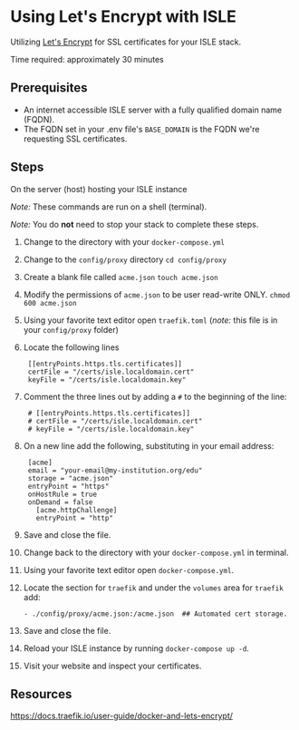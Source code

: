 <!--- PAGE_TITLE --->

# Using Let's Encrypt with ISLE

Utilizing [Let's Encrypt](https://letsencrypt.org/) for SSL certificates for your ISLE stack.

Time required: approximately 30 minutes

## Prerequisites
 - An internet accessible ISLE server with a fully qualified domain name (FQDN).
 - The FQDN set in your .env file's `BASE_DOMAIN` is the FQDN we're requesting SSL certificates.


## Steps
On the server (host) hosting your ISLE instance

_Note:_ These commands are run on a shell (terminal).

_Note:_ You do **not** need to stop your stack to complete these steps.

1. Change to the directory with your `docker-compose.yml`
2. Change to the `config/proxy` directory
   `cd config/proxy`
3. Create a blank file called `acme.json`
   `touch acme.json`
4. Modify the permissions of `acme.json` to be user read-write ONLY.
   `chmod 600 acme.json`
5. Using your favorite text editor open `traefik.toml` (_note:_ this file is in your `config/proxy` folder)
6. Locate the following lines

        [[entryPoints.https.tls.certificates]]  
        certFile = "/certs/isle.localdomain.cert"  
        keyFile = "/certs/isle.localdomain.key"  

7. Comment the three lines out by adding a `#` to the beginning of the line:

        # [[entryPoints.https.tls.certificates]]  
        # certFile = "/certs/isle.localdomain.cert"  
        # keyFile = "/certs/isle.localdomain.key"  

8. On a new line add the following, substituting in your email address:

        [acme]  
        email = "your-email@my-institution.org/edu"  
        storage = "acme.json"  
        entryPoint = "https"  
        onHostRule = true  
        onDemand = false  
          [acme.httpChallenge]  
          entryPoint = "http"  

8. Save and close the file.

9. Change back to the directory with your `docker-compose.yml` in terminal.

10. Using your favorite text editor open `docker-compose.yml`.

11. Locate the section for `traefik` and under the `volumes` area for `traefik` add:

        - ./config/proxy/acme.json:/acme.json  ## Automated cert storage.

12. Save and close the file.

13. Reload your ISLE instance by running `docker-compose up -d`.

14. Visit your website and inspect your certificates.

## Resources

https://docs.traefik.io/user-guide/docker-and-lets-encrypt/
